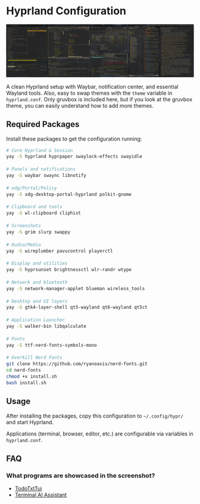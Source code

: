 # Hyprland Configuration

![Screenshot](screenshot.png)

A clean Hyprland setup with Waybar, notification center, and essential Wayland tools. Also, easy to swap themes with the `theme` variable in `hyprland.conf`. Only gruvbox is included here, but if you look at the gruvbox theme, you can easily understand how to add more themes.

## Required Packages

Install these packages to get the configuration running:

```bash
# Core Hyprland & Session
yay -S hyprland hyprpaper swaylock-effects swayidle

# Panels and notifications
yay -S waybar swaync libnotify

# xdg/Portal/Policy
yay -S xdg-desktop-portal-hyprland polkit-gnome

# Clipboard and tools
yay -S wl-clipboard cliphist

# Screenshots
yay -S grim slurp swappy

# Audio/Media
yay -S wireplumber pavucontrol playerctl

# Display and utilities
yay -S hyprsunset brightnessctl wlr-randr wtype

# Network and bluetooth
yay -S network-manager-applet blueman wireless_tools

# Desktop and UI layers
yay -S gtk4-layer-shell qt5-wayland qt6-wayland qt5ct

# Application Launcher
yay -S walker-bin libqalculate 

# Fonts
yay -S ttf-nerd-fonts-symbols-mono

# Overkill Nerd Fonts
git clone https://github.com/ryanoasis/nerd-fonts.git
cd nerd-fonts
chmod +x install.sh
bash install.sh
```

## Usage

After installing the packages, copy this configuration to `~/.config/hypr/` and start Hyprland.

Applications (terminal, browser, editor, etc.) are configurable via variables in `hyprland.conf`.

## FAQ

### What programs are showcased in the screenshot?
- [TodoTxtTui](https://github.com/mdillondc/todo_txt_tui)
- [Terminal AI Assistant](https://github.com/mdillondc/terminal-ai)